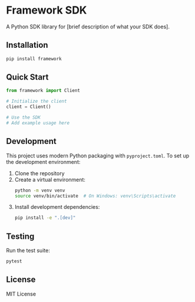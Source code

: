 # Framework SDK

A Python SDK library for [brief description of what your SDK does].

## Installation

```bash
pip install framework
```

## Quick Start

```python
from framework import Client

# Initialize the client
client = Client()

# Use the SDK
# Add example usage here
```

## Development

This project uses modern Python packaging with `pyproject.toml`. To set up the development environment:

1. Clone the repository
2. Create a virtual environment:
   ```bash
   python -m venv venv
   source venv/bin/activate  # On Windows: venv\Scripts\activate
   ```
3. Install development dependencies:
   ```bash
   pip install -e ".[dev]"
   ```

## Testing

Run the test suite:

```bash
pytest
```

## License

MIT License
